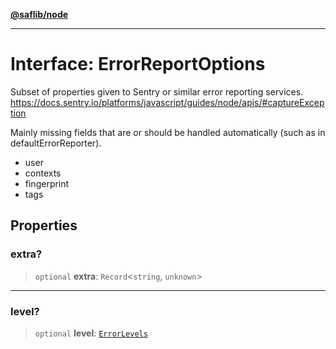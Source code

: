 [**@saflib/node**](../index.md)

***

# Interface: ErrorReportOptions

Subset of properties given to Sentry or similar error reporting services.
https://docs.sentry.io/platforms/javascript/guides/node/apis/#captureException

Mainly missing fields that are or should be handled automatically (such as in defaultErrorReporter).
- user
- contexts
- fingerprint
- tags

## Properties

### extra?

> `optional` **extra**: `Record`\<`string`, `unknown`\>

***

### level?

> `optional` **level**: [`ErrorLevels`](../type-aliases/ErrorLevels.md)
